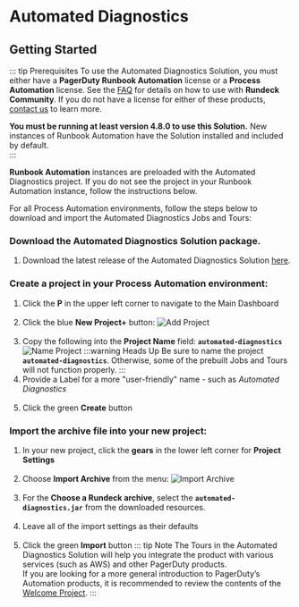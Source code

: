 # Automated Diagnostics
## Getting Started

::: tip Prerequisites
To use the Automated Diagnostics Solution, you must either have a **PagerDuty Runbook Automation** license or a **Process Automation** license.
See the [FAQ](/learning/solutions/automated-diagnostics/feedback-faq) for details on how to use with **Rundeck Community**.
If you do not have a license for either of these products, [contact us](https://www.pagerduty.com/contact-us/runbook-automation/) to learn more.

**You must be running at least version 4.8.0 to use this Solution.** New instances of Runbook Automation have the Solution installed and included by default.<br>
:::

**Runbook Automation** instances are preloaded with the Automated Diagnostics project.  If you do not see the project in your Runbook Automation instance, 
follow the instructions below.

For all Process Automation environments, follow the steps below to download and import the Automated Diagnostics Jobs and Tours:
### Download the **Automated Diagnostics Solution package**.
1. Download the latest release of the Automated Diagnostics Solution [here](https://github.com/rundeckpro/automated-diagnostics-project/releases/latest/download/automated-diagnostics.jar).<br>

### Create a project in your Process Automation environment:
1. Click the **P** in the upper left corner to navigate to the Main Dashboard <br><br>
2. Click the blue **New Project+** button:
![Add Project](/assets/img/solutions-auto-diag-add-project.png)<br><br>
3. Copy the following into the **Project Name** field:  **`automated-diagnostics`**
![Name Project](/assets/img/solutions-auto-diag-name-project.png)
    :::warning Heads Up
     Be sure to name the project **`automated-diagnostics`**. Otherwise, some of the prebuilt Jobs and Tours will not function properly.
    :::
4. Provide a Label for a more "user-friendly" name - such as _Automated Diagnostics_ <br><br>
5. Click the green **Create** button

### Import the archive file into your new project:
1. In your new project, click the **gears** in the lower left corner for **Project Settings**<br><br>
2. Choose **Import Archive** from the menu:
![Import Archive](/assets/img/solutions-auto-diag-import-archive.png)<br><br>
3. For the **Choose a Rundeck archive**, select the **`automated-diagnostics.jar`** from the downloaded resources.<br><br>
4. Leave all of the import settings as their defaults<br><br>
5. Click the green **Import** button
   ::: tip Note
   The Tours in the Automated Diagnostics Solution will help you integrate the product with various services (such as AWS) and other PagerDuty products.  
   If you are looking for a more general introduction to PagerDuty’s Automation products, it is recommended to review the contents of the [Welcome Project](/learning/howto/welcome-project-starter.html).
   :::